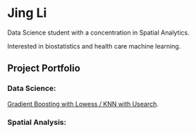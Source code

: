 # Jing Li
Data Science student with a concentration in Spatial Analytics.

Interested in biostatistics and health care machine learning.

## Project Portfolio

### Data Science:

[Gradient Boosting with Lowess / KNN with Usearch](hw2.md).

### Spatial Analysis:




